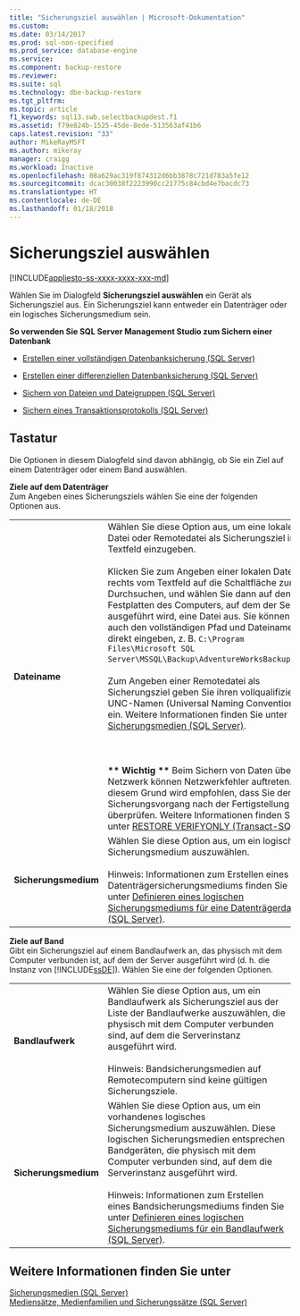 ```yaml
---
title: "Sicherungsziel auswählen | Microsoft-Dokumentation"
ms.custom: 
ms.date: 03/14/2017
ms.prod: sql-non-specified
ms.prod_service: database-engine
ms.service: 
ms.component: backup-restore
ms.reviewer: 
ms.suite: sql
ms.technology: dbe-backup-restore
ms.tgt_pltfrm: 
ms.topic: article
f1_keywords: sql13.swb.selectbackupdest.f1
ms.assetid: f79e824b-1525-45de-8ede-513563af41b6
caps.latest.revision: "33"
author: MikeRayMSFT
ms.author: mikeray
manager: craigg
ms.workload: Inactive
ms.openlocfilehash: 08a629ac319f874312d6bb3878c721d783a5fe12
ms.sourcegitcommit: dcac30038f2223990cc21775c84cbd4e7bacdc73
ms.translationtype: HT
ms.contentlocale: de-DE
ms.lasthandoff: 01/18/2018
---
```

# <a name="select-backup-destination"></a>Sicherungsziel auswählen
[!INCLUDE[appliesto-ss-xxxx-xxxx-xxx-md](../../includes/appliesto-ss-xxxx-xxxx-xxx-md.md)]

  Wählen Sie im Dialogfeld **Sicherungsziel auswählen** ein Gerät als Sicherungsziel aus. Ein Sicherungsziel kann entweder ein Datenträger oder ein logisches Sicherungsmedium sein.  
  
 **So verwenden Sie SQL Server Management Studio zum Sichern einer Datenbank**  
  
-   [Erstellen einer vollständigen Datenbanksicherung &#40;SQL Server&#41;](../../relational-databases/backup-restore/create-a-full-database-backup-sql-server.md)  
  
-   [Erstellen einer differenziellen Datenbanksicherung &#40;SQL Server&#41;](../../relational-databases/backup-restore/create-a-differential-database-backup-sql-server.md)  
  
-   [Sichern von Dateien und Dateigruppen &#40;SQL Server&#41;](../../relational-databases/backup-restore/back-up-files-and-filegroups-sql-server.md)  
  
-   [Sichern eines Transaktionsprotokolls &#40;SQL Server&#41;](../../relational-databases/backup-restore/back-up-a-transaction-log-sql-server.md)  
  
## <a name="options"></a>Tastatur  
 Die Optionen in diesem Dialogfeld sind davon abhängig, ob Sie ein Ziel auf einem Datenträger oder einem Band auswählen.  
  
 **Ziele auf dem Datenträger**  
 Zum Angeben eines Sicherungsziels wählen Sie eine der folgenden Optionen aus.  
  
|||  
|-|-|  
|**Dateiname**|Wählen Sie diese Option aus, um eine lokale Datei oder Remotedatei als Sicherungsziel im Textfeld einzugeben.<br /><br /> Klicken Sie zum Angeben einer lokalen Datei rechts vom Textfeld auf die Schaltfläche zum Durchsuchen, und wählen Sie dann auf den Festplatten des Computers, auf dem der Server ausgeführt wird, eine Datei aus. Sie können auch den vollständigen Pfad und Dateinamen direkt eingeben, z. B. `C:\Program Files\Microsoft SQL Server\MSSQL\Backup\AdventureWorksBackup.bak`.<br /><br /> Zum Angeben einer Remotedatei als Sicherungsziel geben Sie ihren vollqualifizierten UNC-Namen (Universal Naming Convention) ein. Weitere Informationen finden Sie unter [Sicherungsmedien &#40;SQL Server&#41;](../../relational-databases/backup-restore/backup-devices-sql-server.md).<br /><br /> <br /><br /> **\*\* Wichtig \*\*** Beim Sichern von Daten über ein Netzwerk können Netzwerkfehler auftreten. Aus diesem Grund wird empfohlen, dass Sie den Sicherungsvorgang nach der Fertigstellung überprüfen. Weitere Informationen finden Sie unter [RESTORE VERIFYONLY &#40;Transact-SQL&#41;](../../t-sql/statements/restore-statements-verifyonly-transact-sql.md).|  
|**Sicherungsmedium**|Wählen Sie diese Option aus, um ein logisches Sicherungsmedium auszuwählen.<br /><br /> Hinweis: Informationen zum Erstellen eines Datenträgersicherungsmediums finden Sie unter [Definieren eines logischen Sicherungsmediums für eine Datenträgerdatei &#40;SQL Server&#41;](../../relational-databases/backup-restore/define-a-logical-backup-device-for-a-disk-file-sql-server.md).|  
  
 **Ziele auf Band**  
 Gibt ein Sicherungsziel auf einem Bandlaufwerk an, das physisch mit dem Computer verbunden ist, auf dem der Server ausgeführt wird (d. h. die Instanz von [!INCLUDE[ssDE](../../includes/ssde-md.md)]). Wählen Sie eine der folgenden Optionen.  
  
|||  
|-|-|  
|**Bandlaufwerk**|Wählen Sie diese Option aus, um ein Bandlaufwerk als Sicherungsziel aus der Liste der Bandlaufwerke auszuwählen, die physisch mit dem Computer verbunden sind, auf dem die Serverinstanz ausgeführt wird.<br /><br /> Hinweis: Bandsicherungsmedien auf Remotecomputern sind keine gültigen Sicherungsziele.|  
|**Sicherungsmedium**|Wählen Sie diese Option aus, um ein vorhandenes logisches Sicherungsmedium auszuwählen. Diese logischen Sicherungsmedien entsprechen Bandgeräten, die physisch mit dem Computer verbunden sind, auf dem die Serverinstanz ausgeführt wird.<br /><br /> Hinweis: Informationen zum Erstellen eines Bandsicherungsmediums finden Sie unter [Definieren eines logischen Sicherungsmediums für ein Bandlaufwerk &#40;SQL Server&#41;](../../relational-databases/backup-restore/define-a-logical-backup-device-for-a-tape-drive-sql-server.md).|  
  
## <a name="see-also"></a>Weitere Informationen finden Sie unter  
 [Sicherungsmedien &#40;SQL Server&#41;](../../relational-databases/backup-restore/backup-devices-sql-server.md)   
 [Mediensätze, Medienfamilien und Sicherungssätze &#40;SQL Server&#41;](../../relational-databases/backup-restore/media-sets-media-families-and-backup-sets-sql-server.md)  
  
  
